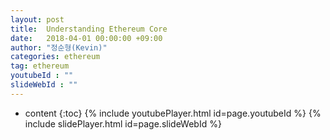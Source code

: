 ```yaml
---
layout: post
title:  Understanding Ethereum Core
date:   2018-04-01 00:00:00 +09:00
author: "정순형(Kevin)"
categories: ethereum
tag: ethereum
youtubeId : ""
slideWebId : ""
---
```

* content
{:toc}
{% include youtubePlayer.html id=page.youtubeId %}
{% include slidePlayer.html id=page.slideWebId %}

